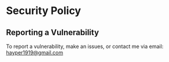 # Security Policy

## Reporting a Vulnerability

To report a vulnerability, make an issues, or contact me via email: hayper1919@gmail.com
